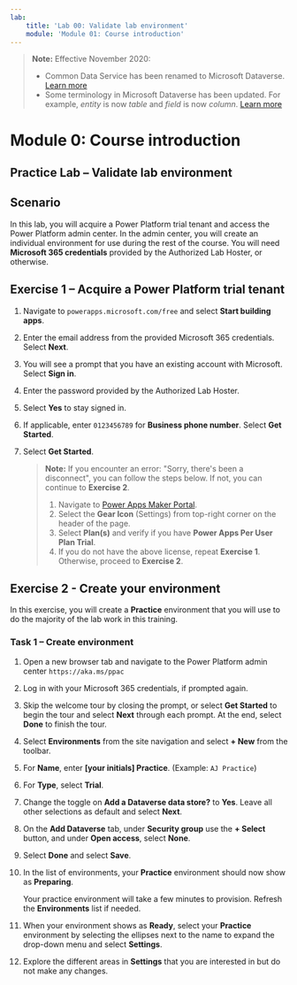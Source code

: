 ```yaml
---
lab:
    title: 'Lab 00: Validate lab environment'
    module: 'Module 01: Course introduction'
---
```



> **Note:** Effective November 2020:
>
> - Common Data Service has been renamed to Microsoft Dataverse. [Learn more](https://aka.ms/PAuAppBlog)
> - Some terminology in Microsoft Dataverse has been updated. For example, *entity* is now *table* and *field* is now *column*. [Learn more](https://go.microsoft.com/fwlink/?linkid=2147247)


Module 0: Course introduction
=============================

## Practice Lab – Validate lab environment

Scenario
--------

In this lab, you will acquire a Power Platform trial tenant and access the Power Platform admin center. In the admin center, you will create an individual environment for use during the rest of the course. You will need **Microsoft 365 credentials** provided by the Authorized Lab Hoster, or otherwise. 

Exercise 1 – Acquire a Power Platform trial tenant 
--------------------------------------------------

1.  Navigate to `powerapps.microsoft.com/free` and select **Start building apps**. 

2.  Enter the email address from the provided Microsoft 365 credentials. Select **Next**.

3.  You will see a prompt that you have an existing account with Microsoft. Select **Sign in**. 

4.  Enter the password provided by the Authorized Lab Hoster. 

5.  Select **Yes** to stay signed in. 

6.  If applicable, enter `0123456789` for **Business phone number**. Select **Get Started**.

7.  Select **Get Started**.

    > **Note:** If you encounter an error: "Sorry, there's been a disconnect", you can follow the steps below. If not, you can continue to **Exercise 2**.
    >
    > 1. Navigate to [Power Apps Maker Portal](https://make.powerapps.com).
    > 2. Select the **Gear Icon** (Settings) from top-right corner on the header of the page.
    > 3. Select **Plan(s)** and verify if you have **Power Apps Per User Plan Trial**. 
    > 4. If you do not have the above license, repeat **Exercise 1**. Otherwise, proceed to **Exercise 2**.


Exercise 2 - Create your environment 
------------------------------------

In this exercise, you will create a **Practice** environment that you will use to do the majority of the lab work in this training. 

### Task 1 – Create environment

1.  Open a new browser tab and navigate to the Power Platform admin center `https://aka.ms/ppac` 
    
2.  Log in with your Microsoft 365 credentials, if prompted again. 

3.  Skip the welcome tour by closing the prompt, or select **Get Started** to begin the tour and select **Next** through each prompt. At the end, select **Done** to finish the tour. 

4.  Select **Environments** from the site navigation and select **+ New** from the toolbar. 

5.  For **Name**, enter **[your initials] Practice**. (Example: `AJ Practice`) 
    
6.  For **Type**, select **Trial**. 
    
7.  Change the toggle on **Add a Dataverse data store?** to **Yes**. Leave all other selections as default and select **Next**. 

8.  On the **Add Dataverse** tab, under **Security group** use the **+ Select** button, and under **Open access**, select **None**.
    
9.  Select **Done** and select **Save**. 

10. In the list of environments, your **Practice** environment should now show as **Preparing**. 

    Your practice environment will take a few minutes to provision. Refresh the **Environments** list if needed.

11. When your environment shows as **Ready**, select your **Practice** environment by selecting the ellipses next to the name to expand the drop-down menu and select **Settings**. 

12. Explore the different areas in **Settings** that you are interested in but do not make any changes. 

